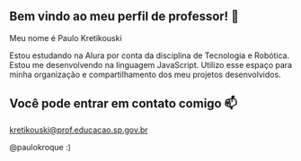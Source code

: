 ## Bem vindo ao meu perfil de professor! 👋

Meu nome é Paulo Kretikouski

Estou estudando na Alura por conta da disciplina de Tecnologia e Robótica.
Estou me desenvolvendo na linguagem JavaScript.
Utilizo esse espaço para minha organização e compartilhamento dos meu projetos desenvolvidos.

## Você pode entrar em contato comigo 📫
kretikouski@prof.educacao.sp.gov.br

@paulokroque
:)

<!--
**profPauloK/profPauloK** is a ✨ _special_ ✨ repository because its `README.md` (this file) appears on your GitHub profile.

Here are some ideas to get you started:

- 🔭 I’m currently working on ...
- 🌱 I’m currently learning ...
- 👯 I’m looking to collaborate on ...
- 🤔 I’m looking for help with ...
- 💬 Ask me about ...
- 📫 How to reach me: ...
- 😄 Pronouns: ...
- ⚡ Fun fact: ...
-->
